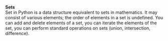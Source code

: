 <strong>Sets</strong></br>
Set in Python is a data structure equivalent to sets in mathematics. It may consist of various elements; the order of elements in a set is undefined. You can add and delete elements of a set, you can iterate the elements of the set, you can perform standard operations on sets (union, intersection, difference).
